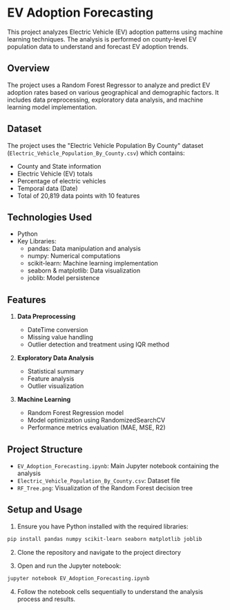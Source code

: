 # EV Adoption Forecasting

This project analyzes Electric Vehicle (EV) adoption patterns using machine learning techniques. The analysis is performed on county-level EV population data to understand and forecast EV adoption trends.

## Overview

The project uses a Random Forest Regressor to analyze and predict EV adoption rates based on various geographical and demographic factors. It includes data preprocessing, exploratory data analysis, and machine learning model implementation.

## Dataset

The project uses the "Electric Vehicle Population By County" dataset (`Electric_Vehicle_Population_By_County.csv`) which contains:

- County and State information
- Electric Vehicle (EV) totals
- Percentage of electric vehicles
- Temporal data (Date)
- Total of 20,819 data points with 10 features

## Technologies Used

- Python
- Key Libraries:
  - pandas: Data manipulation and analysis
  - numpy: Numerical computations
  - scikit-learn: Machine learning implementation
  - seaborn & matplotlib: Data visualization
  - joblib: Model persistence

## Features

1. **Data Preprocessing**

   - DateTime conversion
   - Missing value handling
   - Outlier detection and treatment using IQR method

2. **Exploratory Data Analysis**

   - Statistical summary
   - Feature analysis
   - Outlier visualization

3. **Machine Learning**
   - Random Forest Regression model
   - Model optimization using RandomizedSearchCV
   - Performance metrics evaluation (MAE, MSE, R2)

## Project Structure

- `EV_Adoption_Forecasting.ipynb`: Main Jupyter notebook containing the analysis
- `Electric_Vehicle_Population_By_County.csv`: Dataset file
- `RF_Tree.png`: Visualization of the Random Forest decision tree

## Setup and Usage

1. Ensure you have Python installed with the required libraries:

```bash
pip install pandas numpy scikit-learn seaborn matplotlib joblib
```

2. Clone the repository and navigate to the project directory

3. Open and run the Jupyter notebook:

```bash
jupyter notebook EV_Adoption_Forecasting.ipynb
```

4. Follow the notebook cells sequentially to understand the analysis process and results.
#
